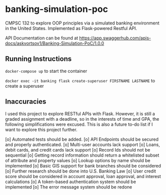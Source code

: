 # banking-simulation-poc

CMPSC 132 to explore OOP principles via a simulated banking environment in the United States.
Implemented as Flask-powered Restful API.

API Documentation can be found at <https://app.swaggerhub.com/apis-docs/askvortsov1/Banking-Simulation-PoC/1.0.0>


## Running Instructions

`docker-compose up` to start the container

`docker exec -it banking flask create-superuser FIRSTNAME LASTNAME` to create a superuser


## Inaccuracies

I used this project to explore RESTful APIs with Flask. However, it is still a graded assignment with a deadline, so in the interests of time and GPA, the following simplifications were excused. This is also a future to-do list if I want to explore this project further.

[o] Automated tests should be added.
[o] API Endpoints should be secured and properly authenticated.
[o] Multi-user accounts lack support
[o] Loans, debit cards, and credit cards lack support
[o] Record Ids should not be sequential
[o] Getting record information should return a whitelisted subset of attribute and property values
[o] Lookup options by name should be implemented
[o] Basic GIS support for bank branches should be considered
[o] Further research should be done into U.S. Banking Law
[o] User credit score should be considered in account approval, loan approval, and interest calculations
[o] A token-based authentication system should be implemented
[o] The error message system should be redone
